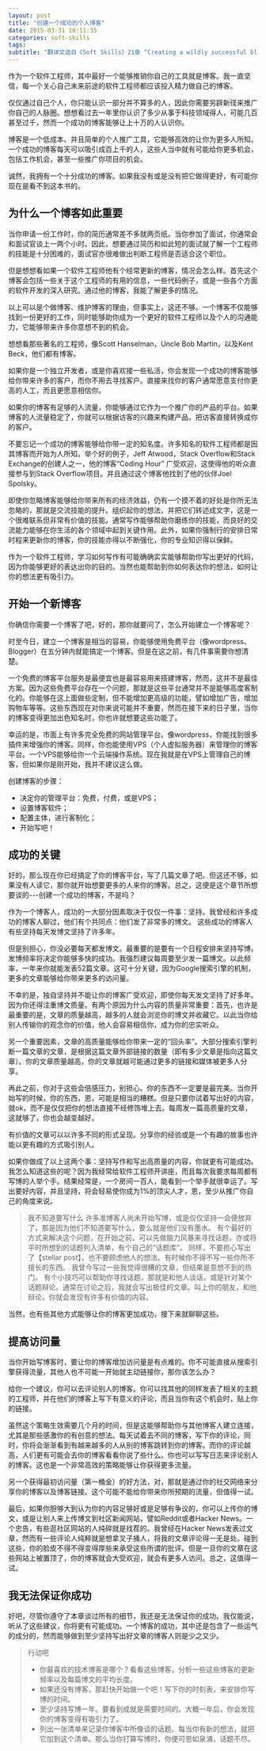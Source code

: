 ```yaml
---
layout: post
title: "创建一个成功的个人博客"
date: 2015-03-31 18:11:35
categories: soft-skills
tags:
subtitle: "翻译文选自《Soft Skills》21章 “Creating a wildly successful blog”  作者：John Z.Sonmez"
---
```


作为一个软件工程师，其中最好一个能够推销你自己的工具就是博客。我一直坚信，每一个关心自己未来前途的软件工程师都应该投入精力做自己的博客。

仅仅通过自己个人，你只能认识一部分并不算多的人，因此你需要另辟新径来推广你自己的人脉圈。想想看过去一年里你认识了多少从事于科技领域得人，可能几百甚至过千，然而一个成功的博客能够让上十万的人认识你。

博客是一个低成本、并且简单的个人推广工具，它能够高效的让你为更多人所知。一个成功的博客每天可以吸引成百上千的人，这些人当中就有可能给你更多机会，包括工作机会，甚至一些推广你项目的机会。

诚然，我拥有一个十分成功的博客。如果我没有或是没有把它做得更好，有可能你现在是看不到这本书的。

## 为什么一个博客如此重要

当你申请一份工作时，你的简历通常差不多就两页纸。当你参加了面试，你通常会和面试官谈上一两个小时。因此，想要通过简历和如此短的面试就了解一个工程师的技能是十分困难的，面试官亦很难做出判断工程师是否适合这个职位。

但是想想看如果一个软件工程师他有个经常更新的博客，情况会怎么样。首先这个博客会包括一些关于这个工程师的有用的信息，一些代码例子，或是一些各个方面的软件开发的深入研究。通过他的博客，我能了解更多的情况。

以上可以是个做博客、维护博客的理由，但事实上，这还不够。一个博客不仅能够找到一份更好的工作，同时能够助你成为一个更好的软件工程师以及个人的沟通能力，它能够带来许多你意想不到的机会。

想想看那些著名的工程师，像Scott Hanselman，Uncle Bob Martin，以及Kent Beck，他们都有博客。

如果你是一个独立开发者，或是你喜欢接一些私活，你会发现一个成功的博客能够给你带来许多的客户，而你不用去寻找客户。直接来找你的客户通常愿意支付你更高的人工，而且更愿意相信你。

如果你的博客有足够的人流量，你能够通过它作为一个推广你的产品的平台。如果博客的人流量稳定了，你就可以根据访客的兴趣来构建产品，把访客直接转换成你的客户。

不要忘记一个成功的博客能够给你带一定的知名度。许多知名的软件工程师都是因其博客而开始为人所知。举个好的例子，Jeff Atwood，Stack Overflow和Stack Exchange的创建人之一，他的博客“Coding Hour” 广受欢迎，这使得他的听众直接参与到Stack Overflow项目。并且通过这个博客他找到了他的伙伴Joel Spolsky。

即使你忽略博客能够给你带来所有的经济效益，仍有一个摸不着的好处是你所无法忽略的，那就是交流技能的提升。组织起你的想法，并把它们转述成文字，这是一个很难联系但非常有价值的技能。通常写作能够帮助你磨练你的技能，而良好的交流能力能够在你生活的各个领域中起到关键作用。此外，如果你强制行的安排日常时程来更新你的博客，你的技能亦得以不断强化，你的专业知识得以保鲜。

作为一个软件工程师，学习如何写作有可能确确实实能够帮助你写出更好的代码，因为你能够更好的表达出你的目的。当然也能帮助到你如何表达你的想法，如何让你的想法更有吸引力。

## 开始一个新博客

你确信你需要一个博客了吧，好的，那你就要问了，怎么开始建立一个博客呢？

时至今日，建立一个博客是相当的容易，你能够使用免费平台（像wordpress、Blogger）在五分钟内就能搞定一个博客。但是在这之前，有几件事需要你想清楚。

一个免费的博客平台服务是最便宜也是最容易用来搭建博客，然而，这并不是最佳方案。因为这些免费平台存在一个问题，那就是这些平台通常并不是能够高度客制化的。你能够在这上面做些定制，但不能增加更高级的功能，譬如增加广告，增加购物车等等。这些东西现在对你来说可能并不重要，然而在接下来的日子里，当你的博客变得更加出色知名时，你也许就想要这些功能了。

幸运的是，市面上有许多完全免费的网站管理平台。像wordpress，你能找到很多插件来增强你的博客。同样，你也能使用VPS（个人虚拟服务器）来管理你的博客平台。一个VPS能够给你一个云端操作系统。现在我就是在VPS上管理自己的博客，但如果你是刚开始，我并不建议这么做。

创建博客的步骤：
* 决定你的管理平台：免费，付费，或是VPS；
* 设置博客软件；
* 配置主体，进行客制化；
* 开始写吧！

## 成功的关键

好的，那么现在你已经搞定了你的博客平台，写了几篇文章了吧。但这还不够，如果没有人读它，那你就开始想要更多的人来你的博客。总之，这便是这个章节所想要谈的---创建一个成功的博客，不是吗？

作为一个博客人，成功的一大部分因素取决于仅仅一件事：坚持。我曾经和许多成功的博客人聊过，他们有个共同点：他们发了非常多的博文。
这些成功的博客人有些坚持每天发博文坚持了许多年。

但是别担心，你没必要每天都发博文。最重要的是要有一个日程安排来坚持写博。发博频率将决定你能够多快的成功。我强烈建议每周要至少发一篇博文。以此频率，一年来你就能发表52篇文章。这可十分关键，因为Google搜索引擎的机制，更多的文章能够给你带来更多的访问量。

不幸的是，独自坚持并不能让你的博客广受欢迎，即使你每天发文坚持了好多年。因为你还得注重博文质量。有两个原因为什么内容的质量非常重要：首先，也许是最重要的是，文章的质量越高，越多的人就会浏览你的博文并收藏它。以此当你给别人传输你的观念你的价值，他人会容易相信你，成为你的忠实听众。

另一个重要因素，文章的高质量能够给你带来一定的“回头率”。大部分搜索引擎判断一篇文章的文章，是根据这篇文章外部链接的数量（即有多少文章是指向这篇文章）。你的文章质量越高，你的文章就越可能通过更多的链接和媒体被更多人分享。

再此之前，你对于这些会倍感压力，别担心。你的东西不一定要是最完美。当你开始写的时候，你的东西，恩，可能是相当的糟糕。但是只要你试着写出好的内容，就ok，而不是仅仅把你的想法直接不经修饰堆上去。每周发一篇高质量的文章，这就够了，你也会越变越好。

有价值的文章可以以许多不同的形式呈现。分享你的经验或是一个有趣的故事也许能以更有趣的方式吸引别人。

如果你做成了以上这两个事：坚持写作和写出高质量的内容，你就更有可能成功。我怎么知道这些的呢？因为我经常给软件工程师开讲座，而且每次我要求每周都有写博的人举个手。结果经常是，一个房间一百人，能看到一个举手就很幸运了。写出要好内容，并且坚持，将会轻易使你成为1%的顶尖人才，恩，至少从推广你自己的角度来说。

> 我不知道要写什么
> 许多准博客人尚未开始写博，或是仅仅坚持一会便放弃了，那是因为他们不知道要写什么，要么就是他们没有墨水。
> 有个最好的方式来解决这个问题，在开始之前，可以先做脑力风暴来寻找话题，亦或将平时所想到的话题列入清单，有个自己的“话题库”。
> 同样，不要担心写出了【stellar post】，也不要顾虑他人的想法。有时候你不得不写一些你所不擅长的东西。 我曾今写过一些我觉得很糟的文章，但结果是意想不到的热门。
> 有个小技巧可以帮助你寻找话题，那就是和他人谈话，或是针对某个话题辩论。通常在讨论之后，我就会写出极佳的文章。叫上你的朋友，和他辩论，你就会发现有许多有价值的内容。

当然，也有些其他方式能够让你的博客更加成功，接下来就聊聊这些。

## 提高访问量

当你开始写博客时，要让你的博客增加访问量是有点难的。你不可能直接从搜索引擎获得流量，其他人也不可能一开始就主动链接你，那你该怎么办？

给你一个建议，你可以去评论别人的博客。你可以找其他的同样发表了相关的主题的工程师，并在他们的博客上写下有意义的评论，而且当你有这个机会时，贴上你的链接。

虽然这个策略生效需要几个月的时间，但是这能够帮助你与其他博客人建立连接，尤其是那些感激你的有创意的想法。每天试着去不同的博客，写下你的评论，同时，你将会渐渐看到有越来越多的人从别的博客跳转到你的博客。而你的评论越高，人们更有可能会去你的博客看看你说了些什么。你也可以写写日志来评论别人的博客。这也是一个非常高效的策略能够让你获得更多流量。

另一个获得最初访问量（第一桶金）的好方法，对，那就是通过你的社交网络来分享你的博客以及博客链接。这个可能不能给你带来你所预期的流量，但值得一试。

最后，如果你胆够大到认为你的内容足够好或是足够有争议的，你可以上传你的博文，或是让别人来上传博文到社区新闻网站，譬如Reddit或者Hacker News。一个忠告，有些逛社区网站的人纯碎就是找茬的。我曾经在Hacker News发表过文章，然而有一些评论人纯粹就是想拿叉子捅人，将我的文章评论得一无是处。碰到这些，你的脸皮不得不得变得厚些来承受这些所谓的批评。但是一旦你的文章在这些网站上被置顶了，你的博客就会大受欢迎，就会有更多人访问。总之，这值得一试。

## 我无法保证你成功

好吧，尽管你遵守了本章谈过所有的细节，我还是无法保证你的成功。我仅能说，听从了这些建议，你将更有可能成功。一个博客的成功，其中还是包含了一些运气的成分的，然而能够做到至少坚持写出好文章的博客人则是少之又少。

> 行动吧
>* 你最喜欢的技术博客是哪个？看看这些博客，分析一些这些博客的更新频率以及每篇博文的平均长度。
>* 如果还没有博客，那赶快开始做一个吧！写下你的时刻表，来安排你写博的时间。
>* 至少坚持写博一年。要看到成就是需要时间的。大概一年后，你会发现你的博客变得有吸引力了。
>* 列出一张清单来记录你博客中所像谈的话题。每当你有新的想法，就把它加到这个清单。那么当你打算写博时，你便可思如泉涌，话题不尽。

